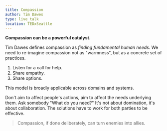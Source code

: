 ```yaml
---
title: Compassion
author: Tim Dawes
type: live_talk
location: TEDxSeattle
---
```


**Compassion can be a powerful catalyst.**

Tim Dawes defines compassion as *finding fundamental human needs.* We need to re-imagine compassion
not as "warmness", but as a concrete set of practices.

1. Listen for a call for help.
2. Share empathy.
3. Share options.

This model is broadly applicable across domains and systems.

Don't aim to affect people's actions, aim to affect the needs underlying them. Ask somebody "What do
you need?" It's not about domination, it's about collaboration. The solutions have to work for both
parties to be effective.

> Compassion, if done deliberately, can turn enemies into allies.
